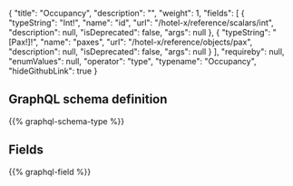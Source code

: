 {
  "title": "Occupancy",
  "description": "",
  "weight": 1,
  "fields": [
    {
      "typeString": "Int!",
      "name": "id",
      "url": "/hotel-x/reference/scalars/int",
      "description": null,
      "isDeprecated": false,
      "args": null
    },
    {
      "typeString": "[Pax!]!",
      "name": "paxes",
      "url": "/hotel-x/reference/objects/pax",
      "description": null,
      "isDeprecated": false,
      "args": null
    }
  ],
  "requireby": null,
  "enumValues": null,
  "operator": "type",
  "typename": "Occupancy",
  "hideGithubLink": true
}
## GraphQL schema definition

{{% graphql-schema-type %}}

## Fields

{{% graphql-field %}}
